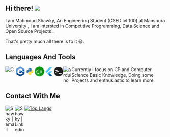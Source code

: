 ## Hi there! <img src="https://media.giphy.com/media/hvRJCLFzcasrR4ia7z/giphy.gif" width="25px">

I am Mahmoud Shawky, An Engineering Student (CSED lvl 100) at Mansoura University , I am intersted in Competitive Programming, Data Science and Open Source Projects .

That's pretty much all there is to it 😃.


## Languages And Tools

[<img align="left" alt="C" width="32px" src="https://pngimg.com/uploads/letter_c/letter_c_PNG22.png" />]()
[<img align="left" width="30px" src="https://raw.githubusercontent.com/github/explore/80688e429a7d4ef2fca1e82350fe8e3517d3494d/topics/cpp/cpp.png">]()
[<img align="left" width="30px" src="https://raw.githubusercontent.com/github/explore/80688e429a7d4ef2fca1e82350fe8e3517d3494d/topics/python/python.png">]()
[<img align="left" width="30px" src="https://raw.githubusercontent.com/github/explore/80688e429a7d4ef2fca1e82350fe8e3517d3494d/topics/csharp/csharp.png">]()
[<img align="left" width="30px" src="https://raw.githubusercontent.com/github/explore/80688e429a7d4ef2fca1e82350fe8e3517d3494d/topics/flutter/flutter.png">]()
[<img align="left" width="30px" src="https://raw.githubusercontent.com/github/explore/80688e429a7d4ef2fca1e82350fe8e3517d3494d/topics/terminal/terminal.png">]()
[<img align="left" alt="arduino" width="26px" src="https://www.redbytes.in/wp-content/uploads/2018/04/arduino-1-logo-png-transparent.png" />]()

Currently I focus on CP and Computer Science Basic Knowledge, Doing some Projects and enthusiastic to learn more

## Contact With Me

[<img align="left" alt="Shawky | email" width="30px" src="https://ssl.gstatic.com/ui/v1/icons/mail/images/favicon5.ico" />](mailto:mahmoudshawky2250@gmail.com)
[<img align="left" alt="Shawky | Linkedin" width="30px" src="https://static-exp1.licdn.com/sc/h/al2o9zrvru7aqj8e1x2rzsrca" />](https://www.linkedin.com/in/MahmoudShawkyy/)
[![Top Langs](https://github-readme-stats.vercel.app/api/top-langs/?username=MahmoudShawkyy)](https://github.com/anuraghazra/github-readme-stats)
